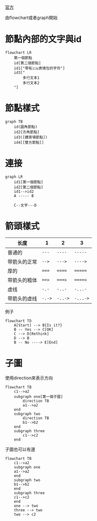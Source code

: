 [官方](https://mermaid.js.org/)


由flowchart或者graph開始

# 節點內部的文字與id

```mermaid
flowchart LR
	第一個節點
	id[第二個節點]
	id1["帶有🇨🇳表情包的字符"]
	id3["
		多行文本1
		多行文本2
	"]
```

# 節點樣式

```mermaid
graph TB
	id(圓角節點)
	id2[方角節點]
	id3([體育場節點])
	id4[[雙方節點]]
```


# 連接

```mermaid
graph LR
	id1[第一個節點]
	id2[第二個節點]
	id1-->id2
	A ----- B
	
	C--文字---D
```

# 箭頭樣式

| 长度     | 1      | 2       | 3        |
| ------ | ------ | ------- | -------- |
| 普通的    | `---`  | `----`  | `-----`  |
| 带箭头的正常 | `-->`  | `--->`  | `---->`  |
| 厚的     | `===`  | `====`  | `=====`  |
| 带箭头的粗体 | `==>`  | `===>`  | `====>`  |
| 虚线     | `-.-`  | `-..-`  | `-...-`  |
| 带箭头的虚线 | `-.->` | `-..->` | `-...->` |



例子
```mermaid
flowchart TD
    A[Start] --> B{Is it?}
    B -- Yes --> C[OK]
    C --> D[Rethink]
    D --> B
    B -- No ----> E[End]

```

# 子圖
使用direction來表示方向

```mermaid
flowchart TB
    c1-->a2
    subgraph one[第一個子圖]
	    direction TB
	    a1-->a2
    end
    subgraph two
	    direction TB
	    b1-->b2
    end
    subgraph three
	    c1-->c2
    end
```


子圖也可以有邊

```mermaid
flowchart TB
    c1-->a2
    subgraph one
    a1-->a2
    end
    subgraph two
    b1-->b2
    end
    subgraph three
    c1-->c2
    end
    one --> two
    three --> two
    two --> c2

```
